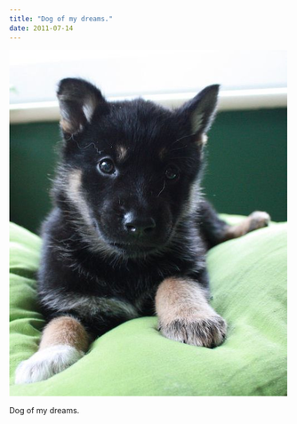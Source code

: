 ```yaml
---
title: "Dog of my dreams."
date: 2011-07-14
---
```


![2011-07-14-3hpcshlr.jpeg](/images/2011-07-14-3hpcshlr.jpeg)

Dog of my dreams. 